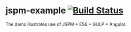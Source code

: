 # jspm-example [![Build Status](https://travis-ci.org/chintan-patel/jspm-example.svg?branch=develop)](https://travis-ci.org/chintan-patel/jspm-example)

The demo illustrates use of JSPM + ES6 + GULP + Angular.
